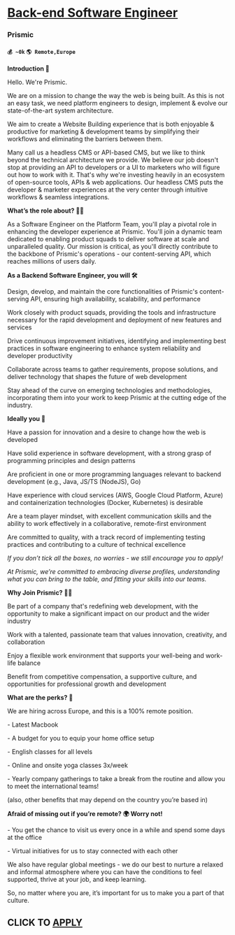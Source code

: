 # [Back-end Software Engineer](https://www.remotewlb.com/apply/back-end-software-engineer-59870)  
### Prismic  
#### `💰 ~0k` `🌎 Remote,Europe`  

**Introduction 👋**

  

Hello. We're Prismic.

We are on a mission to change the way the web is being built. As this is not an easy task, we need platform engineers to design, implement & evolve our state-of-the-art system architecture.

  

We aim to create a Website Building experience that is both enjoyable & productive for marketing & development teams by simplifying their workflows and eliminating the barriers between them.

  

Many call us a headless CMS or API-based CMS, but we like to think beyond the technical architecture we provide. We believe our job doesn't stop at providing an API to developers or a UI to marketers who will figure out how to work with it. That's why we're investing heavily in an ecosystem of open-source tools, APIs & web applications. Our headless CMS puts the developer & marketer experiences at the very center through intuitive workflows & seamless integrations.

  

 **What’s the role about? 🕵🏻**

  

As a Software Engineer on the Platform Team, you'll play a pivotal role in enhancing the developer experience at Prismic. You'll join a dynamic team dedicated to enabling product squads to deliver software at scale and unparalleled quality. Our mission is critical, as you'll directly contribute to the backbone of Prismic's operations - our content-serving API, which reaches millions of users daily.

  

 **As a Backend Software Engineer, you will 🛠️**

  

Design, develop, and maintain the core functionalities of Prismic's content-serving API, ensuring high availability, scalability, and performance

Work closely with product squads, providing the tools and infrastructure necessary for the rapid development and deployment of new features and services

Drive continuous improvement initiatives, identifying and implementing best practices in software engineering to enhance system reliability and developer productivity

Collaborate across teams to gather requirements, propose solutions, and deliver technology that shapes the future of web development

Stay ahead of the curve on emerging technologies and methodologies, incorporating them into your work to keep Prismic at the cutting edge of the industry.

  

 **Ideally you 🧠**

  

Have a passion for innovation and a desire to change how the web is developed

Have solid experience in software development, with a strong grasp of programming principles and design patterns

Are proficient in one or more programming languages relevant to backend development (e.g., Java, JS/TS (NodeJS), Go)

Have experience with cloud services (AWS, Google Cloud Platform, Azure) and containerization technologies (Docker, Kubernetes) is desirable

Are a team player mindset, with excellent communication skills and the ability to work effectively in a collaborative, remote-first environment

Are committed to quality, with a track record of implementing testing practices and contributing to a culture of technical excellence

  

 _If you don’t tick all the boxes, no worries - we still encourage you to apply!_

 _At Prismic, we’re committed to embracing diverse profiles, understanding what you can bring to the table, and fitting your skills into our teams._

  

 **Why Join Prismic? 🕵🏻**

  

Be part of a company that's redefining web development, with the opportunity to make a significant impact on our product and the wider industry

Work with a talented, passionate team that values innovation, creativity, and collaboration

Enjoy a flexible work environment that supports your well-being and work-life balance

Benefit from competitive compensation, a supportive culture, and opportunities for professional growth and development

  

 **What are the perks? 🎉**

  

We are hiring across Europe, and this is a 100% remote position.

  

\- Latest Macbook

\- A budget for you to equip your home office setup

\- English classes for all levels

\- Online and onsite yoga classes 3x/week

\- Yearly company gatherings to take a break from the routine and allow you to meet the international teams!

  

(also, other benefits that may depend on the country you’re based in)

  

 **Afraid of missing out if you’re remote? 🌍 Worry not!**

  

\- You get the chance to visit us every once in a while and spend some days at the office

\- Virtual initiatives for us to stay connected with each other

  

We also have regular global meetings - we do our best to nurture a relaxed and informal atmosphere where you can have the conditions to feel supported, thrive at your job, and keep learning.

  

So, no matter where you are, it’s important for us to make you a part of that culture.

  
## CLICK TO [APPLY](https://www.remotewlb.com/apply/back-end-software-engineer-59870)

